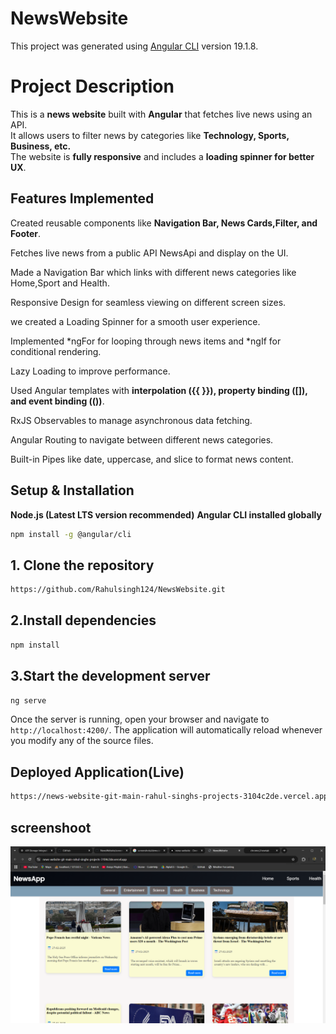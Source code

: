 # NewsWebsite

This project was generated using [Angular CLI](https://github.com/angular/angular-cli) version 19.1.8.

# Project Description
This is a **news website** built with **Angular** that fetches live news using an API.  
It allows users to filter news by categories like **Technology, Sports, Business, etc.**  
The website is **fully responsive** and includes a **loading spinner for better UX**.

## Features Implemented

Created reusable components like **Navigation Bar, News Cards,Filter, and Footer**.

Fetches live news from a public API NewsApi and display on the UI.

Made a Navigation Bar which links with different news categories like Home,Sport and Health.

Responsive Design for seamless viewing on different screen sizes.

we created a Loading Spinner for a smooth user experience.

 Implemented *ngFor for looping through news items and *ngIf for conditional rendering.

Lazy Loading to improve performance.

Used Angular templates with **interpolation ({{ }}), property binding ([]), and event binding (())**.

RxJS Observables to manage asynchronous data fetching.

Angular Routing to navigate between different news categories.

Built-in Pipes like date, uppercase, and slice to format news content.

## Setup & Installation
**Node.js (Latest LTS version recommended)**
**Angular CLI installed globally**

```bash
npm install -g @angular/cli
```
## 1. Clone the repository
```bash
https://github.com/Rahulsingh124/NewsWebsite.git
```
## 2.Install dependencies
```bash
npm install
```

## 3.Start the development server
```bash
ng serve
```
Once the server is running, open your browser and navigate to `http://localhost:4200/`. The application will automatically reload whenever you modify any of the source files.

## Deployed Application(Live)

```bash
https://news-website-git-main-rahul-singhs-projects-3104c2de.vercel.app/
```

## screenshoot
![image alt](https://github.com/Rahulsingh124/NewsWebsite/blob/f07bf0a9ef5a575df5730f9ffaf5d15af4014941/Screenshot%20(612).png)


